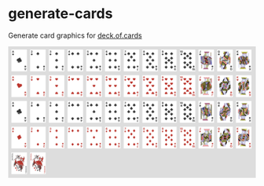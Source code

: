 # generate-cards
Generate card graphics for [deck.of.cards](https://deck.of.cards)

![Preview](preview.png)
